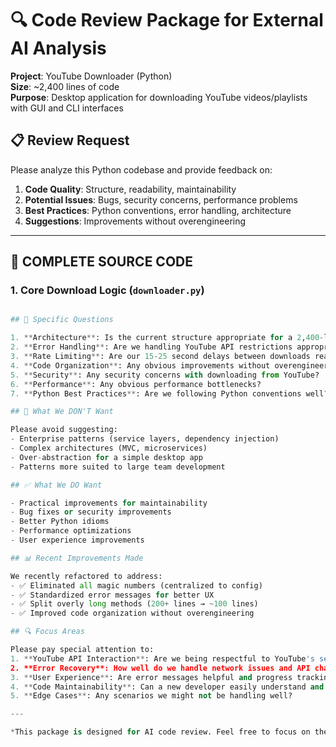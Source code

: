 # 🔍 Code Review Package for External AI Analysis

**Project**: YouTube Downloader (Python)  
**Size**: ~2,400 lines of code  
**Purpose**: Desktop application for downloading YouTube videos/playlists with GUI and CLI interfaces

## 📋 Review Request

Please analyze this Python codebase and provide feedback on:
1. **Code Quality**: Structure, readability, maintainability
2. **Potential Issues**: Bugs, security concerns, performance problems
3. **Best Practices**: Python conventions, error handling, architecture
4. **Suggestions**: Improvements without overengineering

---

## 📁 COMPLETE SOURCE CODE

### **1. Core Download Logic** (`downloader.py`)
```python

## 🎯 Specific Questions

1. **Architecture**: Is the current structure appropriate for a 2,400-line desktop app?
2. **Error Handling**: Are we handling YouTube API restrictions appropriately?
3. **Rate Limiting**: Are our 15-25 second delays between downloads reasonable?
4. **Code Organization**: Any obvious improvements without overengineering?
5. **Security**: Any security concerns with downloading from YouTube?
6. **Performance**: Any obvious performance bottlenecks?
7. **Python Best Practices**: Are we following Python conventions well?

## 🚫 What We DON'T Want

Please avoid suggesting:
- Enterprise patterns (service layers, dependency injection)
- Complex architectures (MVC, microservices)
- Over-abstraction for a simple desktop app
- Patterns more suited to large team development

## ✅ What We DO Want

- Practical improvements for maintainability
- Bug fixes or security improvements
- Better Python idioms
- Performance optimizations
- User experience improvements

## 📊 Recent Improvements Made

We recently refactored to address:
- ✅ Eliminated all magic numbers (centralized to config)
- ✅ Standardized error messages for better UX
- ✅ Split overly long methods (200+ lines → ~100 lines)
- ✅ Improved code organization without overengineering

## 🔍 Focus Areas

Please pay special attention to:
1. **YouTube API Interaction**: Are we being respectful to YouTube's servers?
2. **Error Recovery**: How well do we handle network issues and API changes?
3. **User Experience**: Are error messages helpful and progress tracking clear?
4. **Code Maintainability**: Can a new developer easily understand and modify this?
5. **Edge Cases**: Any scenarios we might not be handling well?

---

*This package is designed for AI code review. Feel free to focus on the areas most relevant to your analysis capabilities.*